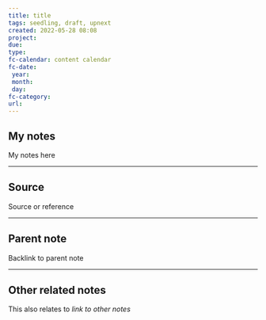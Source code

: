 ```yaml
---
title: title
tags: seedling, draft, upnext
created: 2022-05-28 08:08
project: 
due: 
type: 
fc-calendar: content calendar
fc-date:
 year: 
 month: 
 day: 
fc-category: 
url:
---
```


## My notes

My notes here

---

## Source

Source or reference

---

## Parent note

Backlink to parent note

---

## Other related notes

This also relates to *link to other notes*